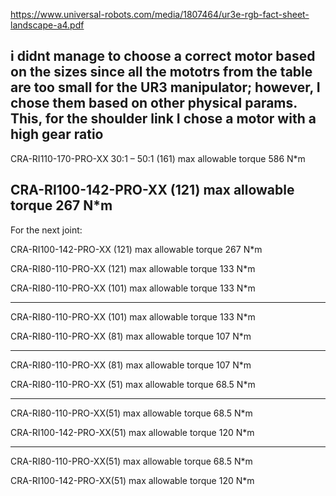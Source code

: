 https://www.universal-robots.com/media/1807464/ur3e-rgb-fact-sheet-landscape-a4.pdf

i didnt manage to choose a correct motor based on the sizes since all the mototrs from the table are too small for the UR3 manipulator; however, I chose 
them based on other physical params. This, for the shoulder link I chose a motor with a high gear ratio
-------------------------------
CRA-RI110-170-PRO-XX 30:1 – 50:1 (161)
max allowable torque 586 N*m 

CRA-RI100-142-PRO-XX (121)
max allowable torque 267 N*m 
---------------------------------

For the next joint:

CRA-RI100-142-PRO-XX (121)
max allowable torque 267 N*m 

CRA-RI80-110-PRO-XX (121)
max allowable torque 133 N*m 

CRA-RI80-110-PRO-XX (101)
max allowable torque 133 N*m 

-------------------------------

CRA-RI80-110-PRO-XX (101)
max allowable torque 133 N*m 


CRA-RI80-110-PRO-XX (81)
max allowable torque 107 N*m 

--------------------------------

CRA-RI80-110-PRO-XX (81)
max allowable torque 107 N*m 

CRA-RI80-110-PRO-XX (51)
max allowable torque 68.5 N*m 

------------------------------------
CRA-RI80-110-PRO-XX(51)
max allowable torque 68.5 N*m 

CRA-RI100-142-PRO-XX(51)
max allowable torque 120 N*m 

----------------------------------

CRA-RI80-110-PRO-XX(51)
max allowable torque 68.5 N*m 

CRA-RI100-142-PRO-XX(51)
max allowable torque 120 N*m 

